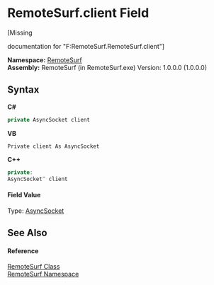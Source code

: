 # RemoteSurf.client Field
 

\[Missing <summary> documentation for "F:RemoteSurf.RemoteSurf.client"\]

**Namespace:**&nbsp;<a href="7b4d5b30-fbcc-2819-791d-1218b8fe6268">RemoteSurf</a><br />**Assembly:**&nbsp;RemoteSurf (in RemoteSurf.exe) Version: 1.0.0.0 (1.0.0.0)

## Syntax

**C#**<br />
``` C#
private AsyncSocket client
```

**VB**<br />
``` VB
Private client As AsyncSocket
```

**C++**<br />
``` C++
private:
AsyncSocket^ client
```


#### Field Value
Type: <a href="76d17180-4434-7762-a756-900cacd5d8d7">AsyncSocket</a>

## See Also


#### Reference
<a href="f58b0662-84a3-ebf2-e439-8ba7664d2ebd">RemoteSurf Class</a><br /><a href="7b4d5b30-fbcc-2819-791d-1218b8fe6268">RemoteSurf Namespace</a><br />